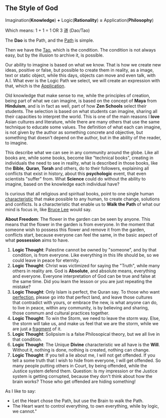 ## The Style of God

Imagination(**Knowledge**) **+** Logic(**Rationality**) **=** Application(**Philosophy**)

Which means: 1 + 1 = 1 OR 3 道 (Dao/Tao)

The **Dao** is the Path, and the [Path](https://art.odicforcesounds.com/pages/Data/Audio/Dao_Expression/tracks/03_Path_of_the_Sun_Keepers/index.html) is simple.

Then we have the [Tao](https://art.odicforcesounds.com/pages/YinYang/Tao/index.html), which is the condition. 
The condition is not always easy, but by the illusion to archive it, is possible.

Our ability to imagine is based on what we know. 
That is how we create new ideas, positive or false, but possible to create them in reality, as a image, text or static object, while this days, objects can move and even talk, with A.I. 
What ever is the Logic Path we select, we will create an expression with that, which is the [Application](https://wiki.odicforcesounds.com). 

Old knowledge that make sense to me, while the principles of creation, being part of what we can imagine, is based on the concept of **Maya** from **Hinduism**, and is in fact as well, part of how **Zen Schools** select their students. The selection is based on what students can imagine, sharing all their capacities to interpret the world. This is one of the main reasons I **love** Asian cultures and literature, while there are many others that use the same technique to educate some values. The definition of what each can imagine, is not given by the author as something concrete and objective, but something that doesn't depend on the author, but in the ability of the reader, to imagine. 

This describe what we can see in any community around the globe. Like all books are, while some books, become like "technical books", creating in individuals the need to see in reality, what is described in those books, like the **Bible**, **Quran**, **Torah** and others, do to their followers, explaining all conflicts that exist in history, about this **psychologic** event, that even scientists "suffer" from. What **Science** could do without the ability to imagine, based on the knowledge each individual have? 

Is curious that all religious and spiritual books, point to one single human [characteristic](https://art.odicforcesounds.com/pages/Data/Audio/Path_Of_Shields/tracks/03_The_Possession_of_Will/index.html) that make possible to any human, to create change, solutions and conflicts. Is a characteristic that enable us to **Walk the Path** of what our mind is focus in, like [Bruce Lee](https://art.odicforcesounds.com/pages/Data/Audio/Only_Tributes/tracks/03_Bruce_Lee/index.html) would say. 

**About Freedom**: The flower in the garden can be seen by anyone. This means that the flower in the garden is from everyone. In the moment that someone wish to possess this flower and remove it from the garden, conflicts start, because everyone can feel the same, in the basic aspect of what **possession** aims to have. 

1. **Logic Thought**: Palestine cannot be owned by "someone", and by that condition, is from everyone. Like everything in this life should be, so we could leave in peace for eternity.
2. **Logic Thought**: Christ was victimized for saying the "Truth", while many others in reality are. God is **Absolute**, and absolute means, everything and everyone. Everyone interpretation of God can be true and false at the same time. Did you learn the lesson or you are just repeating the mistake?
3. **Logic Thought**: Only Islam is perfect, the Quran say. To those who want [perfection](https://art.odicforcesounds.com/pages/Data/Audio/Deep_Random_Meanings/tracks/06_Perfection/index.html), please go into that perfect land, and leave those cultures that contradict with yours, or embrace the new, is what anyone can do, to live in peace, within any community, is by believing and sharing, those commum and cultural practices together.
4. **Logic Thought**: To win the Storm, we need to leave the storm way. Else, the storm will take us, and make us feel that we are the storm, while we are just a [fragment](https://art.odicforcesounds.com/pages/Data/Audio/Dao_Touch/tracks/07_Fragments_You_Need/index.html) of it.
5. **Logic Thought**: Solipsism is a false Philosopical theory, but we all live in that condition.
6. **Logic Thought**: The Unique **Divine** characteristic we all have is the **Will**. Without it, nothing is done, nothing is created, nothing can change.
7. **Logic Thought**: If you tell a lie about me, I will not get offended. If you tell a some truth that I wish to hide from everyone, I will get offended. So many people putting others in Court, by being offended, while the Justice system defend them. Question: Is my impression or the Justice system is getting corrupted, because they don't think about how the brain works? Those who get offended are hiding something! 

As I like to say:

- Let the Heart chose the Path, but use the Brain to walk the Path.
- The Heart want to control everything, to own everything, while by logic, we cannot."

